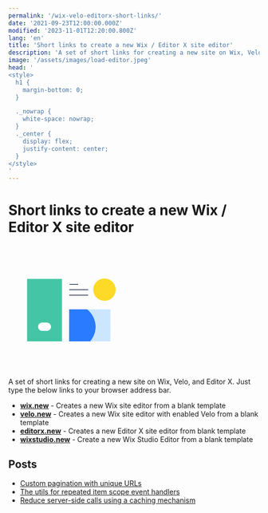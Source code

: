 ```yaml
---
permalink: '/wix-velo-editorx-short-links/'
date: '2021-09-23T12:00:00.000Z'
modified: '2023-11-01T12:20:00.800Z'
lang: 'en'
title: 'Short links to create a new Wix / Editor X site editor'
description: 'A set of short links for creating a new site on Wix, Velo, Editor X and Wix Studio'
image: '/assets/images/load-editor.jpeg'
head: '
<style>
  h1 {
    margin-bottom: 0;
  }

  ._nowrap {
    white-space: nowrap;
  }
  ._center {
    display: flex;
    justify-content: center;
  }
</style>
'
---
```


<h1>
  Short links to create a new Wix / <span class="_nowrap">Editor X</span> site editor
</h1>
<div class="_center">
  <svg viewBox="0 0 834 836" aria-label="wix editor load illustration" width="250"><path fill="#fcda27" d="M658.25 371.48c-43.51 7.73-83.56-19.47-89.68-63.54-3.47-24.97 6.92-51.6 26.48-67.53 24.24-19.76 61.99-22.75 88.56-5.04 22.63 15.07 35.77 39.45 34.45 66.59-1.63 33.4-26.54 63.6-59.81 69.52Z"/><path fill="#44c5a5" d="M358.85 643.02a.98.98 0 0 1-.98.98H126.23a.98.98 0 0 1-.98-.98V226.66a.98.98 0 0 1 .98-.98h231.64a.98.98 0 0 1 .98.98v416.36Zm-93.28-70.99c30.47-9.02 23.41-52.95-8.84-53.23q-13.52-.11-27.03-.03-7.09.04-10.66 1.03c-25.91 7.19-26.33 44.71-.64 52.25q4.45 1.31 15.29 1.22c9.72-.07 23.07 1.37 31.88-1.24Z"/><rect fill="#0e1a3b" x="-29" y="-2" transform="rotate(.1 -150045 251407)" width="58" height="4" rx="1"/><rect fill="#0e1a3b" x="407" y="296" width="127" height="4" rx="1"/><rect fill="#0e1a3b" x="407" y="333" width="127" height="4" rx="1"/><path fill="#2a7bff" d="M529.29 430.25c60.62 50.65 74.24 139.15 26.46 203.55q-3.55 4.79-7 9.66-1.2.39-2.5.38-62.72-.49-125.43-.31c-3.23.01-9.18.45-13.79.15q-.58-.04-.58-.63l.37-213.08q0-.59.59-.59 56.89-.27 113.57-.08 5.23.02 8.31.95Z"/><path fill="#cce6fe" d="M548.75 643.46q3.45-4.87 7-9.66c47.78-64.4 34.16-152.9-26.46-203.55 2.23-.44 4.06-.85 6.39-.85q70.41.04 140.82.13 3.44.01 6.11.47.57.1.57.68-.68 62-.05 123.98c.02 2.23-.29 4.86-.25 7.34.47 31.3-.83 54.19.19 81.32a.72.72 0 0 1-.72.75q-62.95-.54-126.1-.26-5.76.02-7.5-.35Z"/><path fill="#fff" d="M256.73 518.8c32.25.28 39.31 44.21 8.84 53.23-8.81 2.61-22.16 1.17-31.88 1.24q-10.84.09-15.29-1.22c-25.69-7.54-25.27-45.06.64-52.25q3.57-.99 10.66-1.03 13.51-.08 27.03.03Z"/></svg>
</div>

A set of short links for creating a new site on Wix, Velo, and <span class="_nowrap">Editor X</span>. Just type the below links to your browser address bar.

- **[wix.new](https://wix.new)** - Creates a new Wix site editor from a blank template
- **[velo.new](https://velo.new)** - Creates a new Wix site editor with enabled Velo from a blank template
- **[editorx.new](https://editorx.new)** - Creates a new <span class="_nowrap">Editor X</span> site editor from blank template
- **[wixstudio.new](https://wixstudio.new/)** - Create a new <span class="_nowrap">Wix Studio</span> Editor from a blank template

## Posts

- [Custom pagination with unique URLs](/custom-pagination-with-unique-urls/)
- [The utils for repeated item scope event handlers](/the-utils-for-repeated-item-scope-event-handlers/)
- [Reduce server-side calls using a caching mechanism](/cache-for-the-jsw-functions/)
